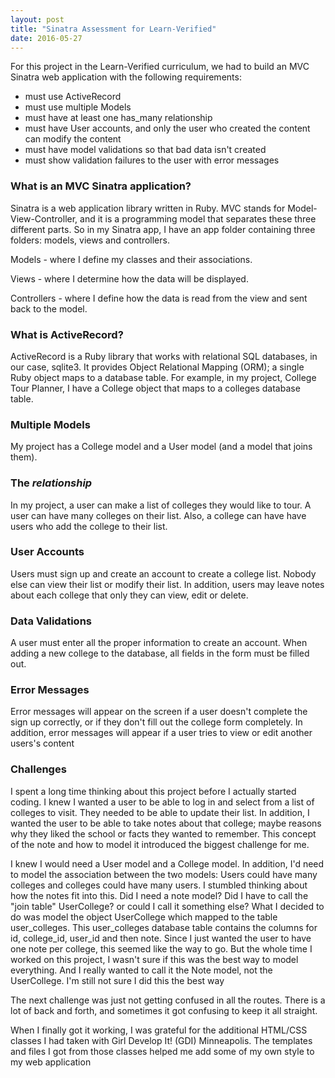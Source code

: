 ```yaml
---
layout: post
title: "Sinatra Assessment for Learn-Verified"
date: 2016-05-27
---
```


For this project in the Learn-Verified curriculum, we had to build an MVC Sinatra web application with the following requirements:

<ul>
	<li>must use ActiveRecord</li>
	<li>must use multiple Models</li>
	<li>must have at least one has_many relationship</li>
	<li>must have User accounts, and only the user who created the content can modify the content</li>
	<li>must have model validations so that bad data isn't created</li>
	<li>must show validation failures to the user with error messages</li>
</ul>

<h3>What is an MVC Sinatra application?</h3>
<p>Sinatra is a web application library written in Ruby. MVC stands for Model-View-Controller, and it is a programming model that separates these three different parts. So in my Sinatra app, I have an app folder containing three folders: models, views and controllers. </p>

<p>Models - where I define my classes and their associations.</p>
<p>Views - where I determine how the data will be displayed.</p>
<p>Controllers - where I define how the data is read from the view and sent back to the model.</p>

<h3>What is ActiveRecord?</h3>
<p>ActiveRecord is a Ruby library that works with relational SQL databases, in our case, sqlite3. It provides Object Relational Mapping (ORM); a single Ruby object maps to a database table. For example, in my project, College Tour Planner, I have a College object that maps to a colleges database table.</p>

<h3>Multiple Models</h3>
<p>My project has a College model and a User model (and a model that joins them).</p>

<h3>The <em>relationship</em></h3>
<p>In my project, a user can make a list of colleges they would like to tour. A user can have many colleges on their list. Also, a college can have have users who add the college to their list.</p>

<h3>User Accounts</h3>
<p>Users must sign up and create an account to create a college list. Nobody else can view their list or modify their list. In addition, users may leave notes about each college that only they can view, edit or delete.</p>

<h3>Data Validations</h3>
<p>A user must enter all the proper information to create an account. When adding a new college to the database, all fields in the form must be filled out.<p>

<h3>Error Messages</h3>
<p>Error messages will appear on the screen if a user doesn't complete the sign up correctly, or if they don't fill out the college form completely. In addition, error messages will appear if a user tries to view or edit another users's content</p>

<h3>Challenges</h3>
<p>I spent a long time thinking about this project before I actually started coding. I knew I wanted a user to be able to log in and select from a list of colleges to visit. They needed to be able to update their list. In addition, I wanted the user to be able to take notes about that college; maybe reasons why they liked the school or facts they wanted to remember. This concept of the note and how to model it introduced the biggest challenge for me.</p>

<p>I knew I would need a User model and a College model. In addition, I'd need to model the association between the two models: Users could have many colleges and colleges could have many users. I stumbled thinking about how the notes fit into this. Did I need a note model? Did I have to call the "join table" UserCollege? or could I call it something else? What I decided to do was model the object UserCollege which mapped to the table user_colleges. This user_colleges database table contains the columns for id, college_id, user_id and then note. Since I just wanted the user to have one note per college, this seemed like the way to go. But the whole time I worked on this project, I wasn't sure if this was the best way to model everything. And I really wanted to call it the Note model, not the UserCollege. I'm still not sure I did this the best way</p>

<p>The next challenge was just not getting confused in all the routes. There is a lot of back and forth, and sometimes it got confusing to keep it all straight.</p>

<p>When I finally got it working, I was grateful for the additional HTML/CSS classes I had taken with Girl Develop It! (GDI) Minneapolis. The templates and files I got from those classes helped me add some of my own style to my web application</p>